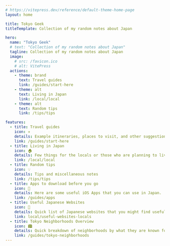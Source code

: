 ```yaml
---
# https://vitepress.dev/reference/default-theme-home-page
layout: home

title: Tokyo Geek
titleTemplate: Collection of my random notes about Japan

hero:
  name: "Tokyo Geek"
  # text: "Collection of my random notes about Japan"
  tagline: Collection of my random notes about Japan
  image:
    # src: /favicon.ico
    # alt: VitePress
  actions:
    - theme: brand
      text: Travel guides
      link: /guides/start-here
    - theme: alt
      text: Living in Japan
      link: /local/local
    - theme: alt
      text: Random tips
      link: /tips/tips

features:
  - title: Travel guides
    icon: ✈️
    details: Example itineraries, places to visit, and other suggestions for your trip
    link: /guides/start-here
  - title: Living in Japan
    icon: 🏠
    details: Few things for the locals or those who are planning to live in Japan
    link: /local/local
  - title: Random tips
    icon: 💡
    details: Tips and miscellaneous notes
    link: /tips/tips
  - title: Apps to download before you go
    icon: 📲
    details: Here are some useful iOS Apps that you can use in Japan.
    link: /guides/apps
  - title: Useful Japanese Websites
    icon: 🔖
    details: Quick list of Japanese websites that you might find useful
    link: local/useful-websites-locals
  - title: Tokyo Neighborhoods Overview
    icon: 🏙️
    details: Quick breakdown of neighborhoods by what they are known for
    link: /guides/tokyo-neighborhoods
---
```


